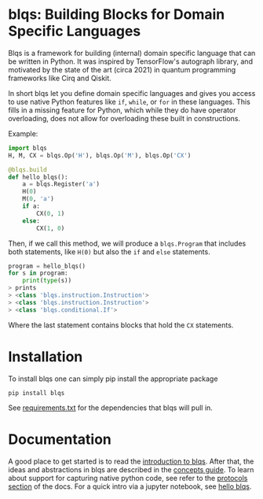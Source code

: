 # blqs: Building Blocks for Domain Specific Languages

Blqs is a framework for building (internal) domain specific language that can be written
in Python. It was inspired by TensorFlow's autograph library, and motivated by the state of
the art (circa 2021) in quantum programming frameworks like Cirq and Qiskit.

In short blqs let you define domain specific languages and gives you access to use native
Python features like `if`, `while`, or `for` in these languages. This fills in a missing
feature for Python, which while they do have operator overloading, does not allow for
overloading these built in constructions.

Example:
```python
import blqs
H, M, CX = blqs.Op('H'), blqs.Op('M'), blqs.Op('CX')

@blqs.build
def hello_blqs():
    a = blqs.Register('a')
    H(0)
    M(0, 'a')
    if a:
        CX(0, 1)
    else:
        CX(1, 0)
```
Then, if we call this method, we will produce a `blqs.Program` that includes both statements,
like `H(0)` but also the `if` and `else` statements.
```python
program = hello_blqs()
for s in program:
    print(type(s))
> prints
> <class 'blqs.instruction.Instruction'>
> <class 'blqs.instruction.Instruction'>
> <class 'blqs.conditional.If'>
```
Where the last statement contains blocks that hold the `CX` statements.

# Installation

To install blqs one can simply pip install the appropriate package
```
pip install blqs
```
See [requirements.txt](requirements.txt) for the dependencies that blqs will
pull in.

# Documentation

A good place to get started is to read the [introduction to blqs](docs/intro.md).
After that, the ideas and abstractions in blqs are described in the
[concepts guide](docs/concepts.md). To learn about support for capturing native
python code, see refer to the [protocols section](docs/protocols.md) of the docs.
For a quick intro via a jupyter notebook, see [hello blqs](hello_blqs.ipynb).
